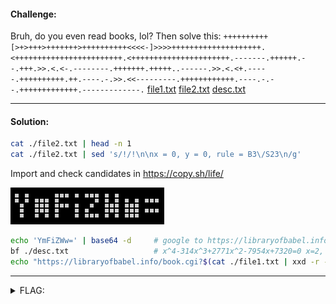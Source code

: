#### Challenge:

Bruh, do you even read books, lol? Then solve this: `++++++++++[>+>+++>+++++++>++++++++++<<<<-]>>>>++++++++++++++++++++.<++++++++++++++++++++++++.<++++++++++++++++++++++.-------.++++++.--.+++.>>.<.<-.--------.+++++++.+++++..------.>>.<.<+.-----.++++++++++.++.----.-.>>.<<---------.++++++++++++.----.-.--.+++++++++++++.-------------.` [file1.txt](./file1.txt ":ignore") [file2.txt](./file2.txt ":ignore") [desc.txt](./desc.txt ":ignore")

---

#### Solution:

```bash
cat ./file2.txt | head -n 1
cat ./file2.txt | sed 's/!/!\n\nx = 0, y = 0, rule = B3\/S23\n/g'
```

Import and check candidates in https://copy.sh/life/

![life.png](./life.png ":ignore")

```bash
echo 'YmFiZWw=' | base64 -d     # google to https://libraryofbabel.info
bf ./desc.txt                   # x^4-314x^3+2771x^2-7954x+7320=0 x=2, x=3, x=4, x=305
echo "https://libraryofbabel.info/book.cgi?$(cat ./file1.txt | xxd -r -p)-w2-s3-v04:305"
```

---

<details><summary>FLAG:</summary>

```
d4ark{daymsonureadbooksbiglol}c0de
```

</details>